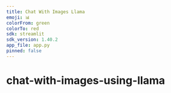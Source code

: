 ```yaml
---
title: Chat With Images Llama
emoji: 📊
colorFrom: green
colorTo: red
sdk: streamlit
sdk_version: 1.40.2
app_file: app.py
pinned: false
---
```

# chat-with-images-using-llama

